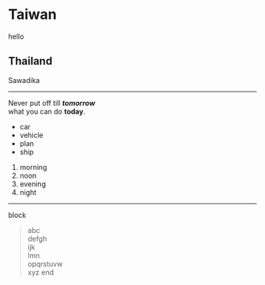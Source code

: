 # Taiwan
hello
## Thailand
Sawadika
******************
Never put off till ***tomorrow***  
what you can do **today**.
- car
- vehicle
- plan
- ship
1. morning
2. noon
3. evening
4. night
**********************
block
>abc  
>defgh  
>ijk  
>lmn  
opqrstuvw  
xyz
end
